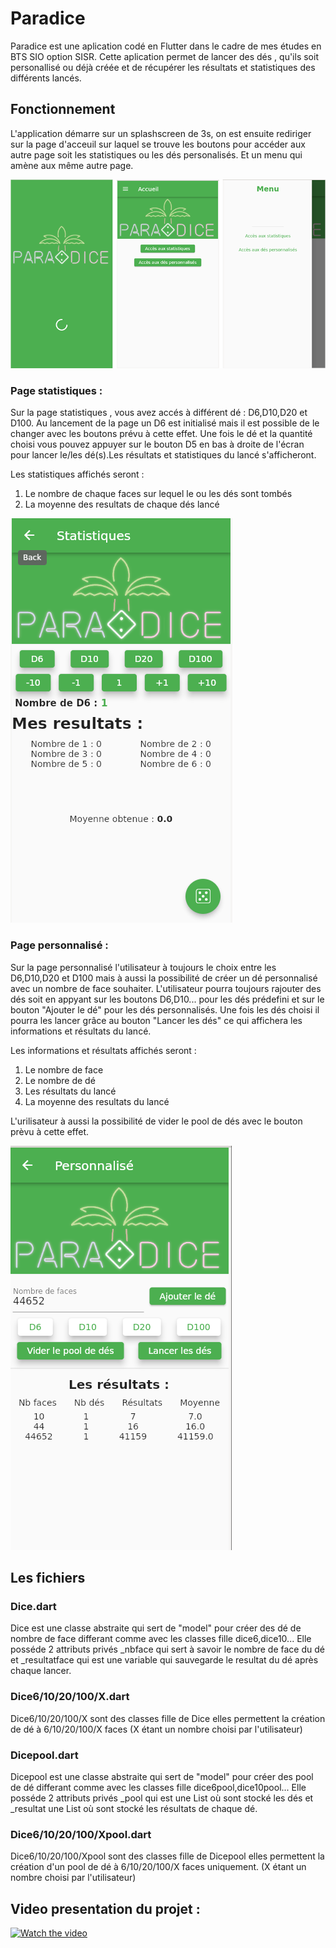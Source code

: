 # Paradice

Paradice est une aplication codé en Flutter dans le cadre de mes études en BTS SIO option SISR.
Cette aplication permet de lancer des dés , qu'ils soit personallisé ou déjà créée et de récupérer les résultats 
et statistiques des différents lancés.

## Fonctionnement

L'application démarre sur un splashscreen de 3s, on est ensuite rediriger sur la page d'acceuil sur laquel se trouve les boutons pour accéder 
aux autre page soit les statistiques ou les dés personalisés. Et un menu qui amène aux même autre page.

![partie1](paradice_img/partie1.png)

### Page statistiques :

Sur la page statistiques , vous avez accés à différent dé : D6,D10,D20 et D100. Au lancement de la page un D6 est initialisé mais il est possible de le changer avec les boutons prévu à cette effet. Une fois le dé et la quantité choisi vous pouvez appuyer sur le bouton D5 en bas à droite de l'écran pour lancer le/les dé(s).Les résultats et statistiques du lancé s'afficheront.

Les statistiques affichés seront :

1. Le nombre de chaque faces sur lequel le ou les dés sont tombés
2. La moyenne des resultats de chaque dés lancé

![stat](paradice_img/stat.PNG)

### Page personnalisé :

Sur la page personnalisé l'utilisateur à toujours le choix entre les D6,D10,D20 et D100 mais à aussi la possibilité de créer un dé personnalisé avec un nombre de face souhaiter. L'utilisateur pourra toujours rajouter des dés soit en appyant sur les boutons D6,D10... pour les dés prédefini et sur le bouton "Ajouter le dé" pour les dés personnalisés. Une fois les dés choisi il pourra les lancer grâce au bouton "Lancer les dés" ce qui affichera les informations et résultats du lancé.

Les informations et résultats affichés seront :

1. Le nombre de face
2. Le nombre de dé
3. Les résultats du lancé
4. La moyenne des resultats du lancé

L'urilisateur à aussi la possibilité de vider le pool de dés avec le bouton prèvu à cette effet.

![perso](paradice_img/eprso.PNG)

## Les fichiers

### Dice.dart 

Dice est une classe abstraite qui sert de "model" pour créer des dé de nombre de face differant comme avec les classes fille dice6,dice10... 
Elle posséde 2 attributs privés _nbface qui sert à savoir le nombre de face du dé et _resultatface qui est une variable qui sauvegarde le resultat du dé après chaque lancer.

### Dice6/10/20/100/X.dart 

Dice6/10/20/100/X sont des classes fille de Dice elles permettent la création de dé à 6/10/20/100/X faces (X étant un nombre choisi par l'utilisateur)

### Dicepool.dart

Dicepool est une classe abstraite qui sert de "model" pour créer des pool de dé differant comme avec les classes fille dice6pool,dice10pool...
Elle posséde 2 attributs privés _pool qui est une List où sont stocké les dés et _resultat une List où sont stocké les résultats de chaque dé.

### Dice6/10/20/100/Xpool.dart 

Dice6/10/20/100/Xpool sont des classes fille de Dicepool elles permettent la création d'un pool de  dé à 6/10/20/100/X faces uniquement. (X étant un nombre choisi par l'utilisateur)

## Video presentation du projet :

[![Watch the video](https://i.imgur.com/vKb2F1B.png)](https://youtu.be/vt5fpE0bzSY)

